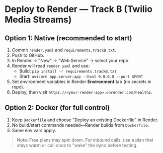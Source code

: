 # Deploy to Render — Track B (Twilio Media Streams)

## Option 1: Native (recommended to start)
1. Commit `render.yaml` and `requirements.trackB.txt`.
2. Push to GitHub.
3. In Render → "New" → "Web Service" → select your repo.
4. Render will read `render.yaml` and use:
   - Build: `pip install -r requirements.trackB.txt`
   - Start: `uvicorn app.server:app --host 0.0.0.0 --port $PORT`
5. Set environment variables in Render **Environment** tab (no secrets in repo).
6. Deploy, then visit `https://<your-render-app>.onrender.com/healthz`.

## Option 2: Docker (for full control)
1. Keep `Dockerfile` and choose "Deploy an existing Dockerfile" in Render.
2. No build/start commands needed—Render builds from `Dockerfile`.
3. Same env vars apply.

> Note: Free plans may spin down. For inbound calls, use a plan that stays warm or call once to "wake" the dyno before testing.

